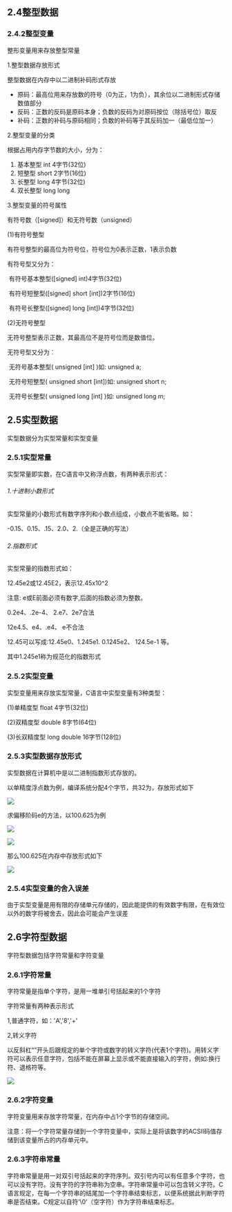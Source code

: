 ## 2.4整型数据

###   2.4.2整型变量

整形变量用来存放整型常量

1.整型数据存放形式

整型数据在内存中以二进制补码形式存放

- 原码：最高位用来存放数的符号（0为正，1为负），其余位以二进制形式存储数值部分
- 反码：正数的反码是原码本身；负数的反码为对原码按位（除括号位）取反
- 补码：正数的补码与原码相同；负数的补码等于其反码加一（最低位加一）

2.整型变量的分类

根据占用内存字节数的大小，分为：

1. 基本整型 int  4字节(32位)
2. 短整型 short  2字节(16位)
3. 长整型 long  4字节(32位)
4. 双长整型 long long

3.整型变量的符号属性

有符号数（[signed]）和无符号数（unsigned）

(1)有符号整型

有符号整型的最高位为符号位，符号位为0表示正数，1表示负数

有符号型又分为：

​			有符号基本整型([signed] int)4字节(32位) 

​			有符号短整型([signed] short [int])2字节(16位)

​			有符号长整型([signed] long [int])4字节(32位)

(2)无符号整型

无符号整型表示正数，其最高位不是符号位而是数值位。

无符号型又分为︰

​			无符号基本整型( unsigned [int] )如: unsigned a;

​			无符号短整型( unsigned short [int])如: unsigned short n;

​			无符号长整型( unsigned long [int] )如: unsigned long m;

## 2.5实型数据

实型数据分为实型常量和实型变量

### 2.5.1实型常量

实型常量即实数，在C语言中又称浮点数，有两种表示形式：

###### 1.十进制小数形式

实型常量的小数形式有数字序列和小数点组成，小数点不能省略。如：

-0.15、0.15、.15、2.0、2.（全是正确的写法）

###### 2.指数形式

实型常量的指数形式如：

12.45e2或12.45E2，表示12.45x10^2

注意: e或E前面必须有数字,后面的指数必须为整数。

0.2e4、.2e-4、 2.e7、2e7合法

12e4.5、e4、.e4、 e不合法

12.45可以写成:12.45e0、1.245e1. 0.1245e2、 124.5e-1 等。

其中1.245e1称为规范化的指数形式

### 2.5.2实型变量

实型变量用来存放实型常量，C语言中实型变量有3种类型：

(1)单精度型 float 4字节(32位)

(2)双精度型 double 8字节(64位)

(3)长双精度型 long double 16字节(128位)

### 2.5.3实型数据存放形式

实型数据在计算机中是以二进制指数形式存放的。

以单精度浮点数为例，编译系统分配4个字节，共32为，存放形式如下

![](https://i.loli.net/2021/02/07/vStZ7wm4cjWrb5u.png)

求偏移阶码e的方法，以100.625为例

![](https://i.loli.net/2021/02/07/xVgvh2JUERuYFmO.png)

![](E:\TyporaMakedown文件\C语言复习\C语言照片\第二章数据类型\求偏移阶码e.png)

那么100.625在内存中存放形式如下

![](https://i.loli.net/2021/02/07/mhVfHkeIoML86XE.png)

### 2.5.4实型变量的舍入误差

由于实型变量是用有限的存储单元存储的，因此能提供的有效数字有限，在有效位以外的数字将被舍去，因此会可能会产生误差

## 2.6字符型数据

字符型数据包括字符常量和字符变量

### 2.6.1字符常量

字符常量是指单个字符，是用一堆单引号括起来的1个字符

字符常量有两种表示形式

1,普通字符，如：'A','8','+'

2,转义字符

​			以反斜杠“”开头后跟规定的单个字符或数字的转义字符(代表1个字符)。用转义字符可以表示任意字符，包括不能在屏幕上显示或不能直接输入的字符，例如∶换行符、退格符等。

![](https://i.loli.net/2021/02/07/m2AH1T4LKv5Qtdj.png)

### 2.6.2字符变量

字符变量用来存放字符常量，在内存中占1个字节的存储空间。

注意：将一个字符常量存储到一个字符变量中，实际上是将该数字的ACSⅡ码值存储到该变量所占的内存单元中。

### 2.6.3字符串常量

字符串常量是用一对双引号括起来的字符序列。双引号内可以有任意多个字符，也可以没有字符。没有字符的字符串称为空串。字符串常量中可以包含转义字符。C语言规定，在每一个字符串的结尾加一个字符串结束标志，以便系统据此判断字符串是否结束。C规定以自符‘\0’（空字符）作为字符串结束标志。

 